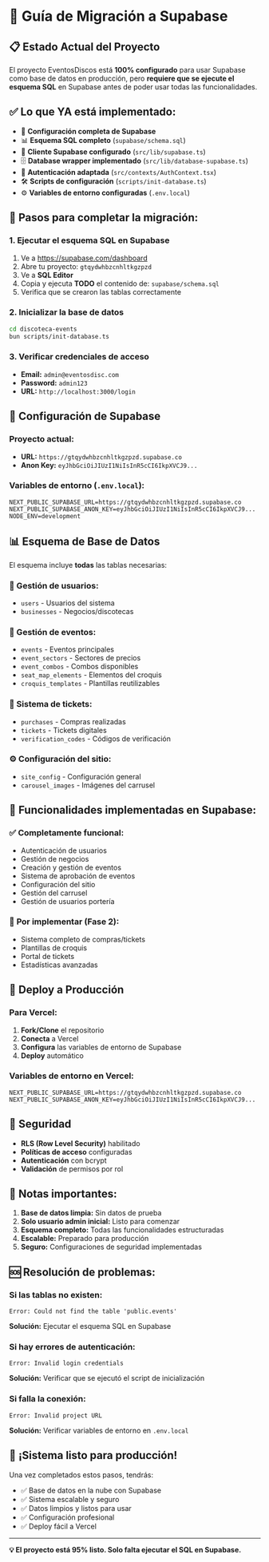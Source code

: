 # 🚀 Guía de Migración a Supabase

## 📋 Estado Actual del Proyecto

El proyecto EventosDiscos está **100% configurado** para usar Supabase como base de datos en producción, pero **requiere que se ejecute el esquema SQL** en Supabase antes de poder usar todas las funcionalidades.

## ✅ Lo que YA está implementado:

- 🔧 **Configuración completa de Supabase**
- 📊 **Esquema SQL completo** (`supabase/schema.sql`)
- 🔗 **Cliente Supabase configurado** (`src/lib/supabase.ts`)
- 🗄️ **Database wrapper implementado** (`src/lib/database-supabase.ts`)
- 🔐 **Autenticación adaptada** (`src/contexts/AuthContext.tsx`)
- 🛠️ **Scripts de configuración** (`scripts/init-database.ts`)
- ⚙️ **Variables de entorno configuradas** (`.env.local`)

## 🎯 Pasos para completar la migración:

### 1. **Ejecutar el esquema SQL en Supabase**

1. Ve a https://supabase.com/dashboard
2. Abre tu proyecto: `gtqydwhbzcnhltkgzpzd`
3. Ve a **SQL Editor**
4. Copia y ejecuta **TODO** el contenido de: `supabase/schema.sql`
5. Verifica que se crearon las tablas correctamente

### 2. **Inicializar la base de datos**

```bash
cd discoteca-events
bun scripts/init-database.ts
```

### 3. **Verificar credenciales de acceso**

- **Email:** `admin@eventosdisc.com`
- **Password:** `admin123`
- **URL:** `http://localhost:3000/login`

## 🔧 Configuración de Supabase

### Proyecto actual:
- **URL:** `https://gtqydwhbzcnhltkgzpzd.supabase.co`
- **Anon Key:** `eyJhbGciOiJIUzI1NiIsInR5cCI6IkpXVCJ9...`

### Variables de entorno (`.env.local`):
```env
NEXT_PUBLIC_SUPABASE_URL=https://gtqydwhbzcnhltkgzpzd.supabase.co
NEXT_PUBLIC_SUPABASE_ANON_KEY=eyJhbGciOiJIUzI1NiIsInR5cCI6IkpXVCJ9...
NODE_ENV=development
```

## 📊 Esquema de Base de Datos

El esquema incluye **todas** las tablas necesarias:

### 👥 Gestión de usuarios:
- `users` - Usuarios del sistema
- `businesses` - Negocios/discotecas

### 🎪 Gestión de eventos:
- `events` - Eventos principales
- `event_sectors` - Sectores de precios
- `event_combos` - Combos disponibles
- `seat_map_elements` - Elementos del croquis
- `croquis_templates` - Plantillas reutilizables

### 🎫 Sistema de tickets:
- `purchases` - Compras realizadas
- `tickets` - Tickets digitales
- `verification_codes` - Códigos de verificación

### ⚙️ Configuración del sitio:
- `site_config` - Configuración general
- `carousel_images` - Imágenes del carrusel

## 🔄 Funcionalidades implementadas en Supabase:

### ✅ **Completamente funcional:**
- Autenticación de usuarios
- Gestión de negocios
- Creación y gestión de eventos
- Sistema de aprobación de eventos
- Configuración del sitio
- Gestión del carrusel
- Gestión de usuarios portería

### 🔧 **Por implementar (Fase 2):**
- Sistema completo de compras/tickets
- Plantillas de croquis
- Portal de tickets
- Estadísticas avanzadas

## 🚀 Deploy a Producción

### Para Vercel:
1. **Fork/Clone** el repositorio
2. **Conecta** a Vercel
3. **Configura** las variables de entorno de Supabase
4. **Deploy** automático

### Variables de entorno en Vercel:
```env
NEXT_PUBLIC_SUPABASE_URL=https://gtqydwhbzcnhltkgzpzd.supabase.co
NEXT_PUBLIC_SUPABASE_ANON_KEY=eyJhbGciOiJIUzI1NiIsInR5cCI6IkpXVCJ9...
```

## 🔐 Seguridad

- **RLS (Row Level Security)** habilitado
- **Políticas de acceso** configuradas
- **Autenticación** con bcrypt
- **Validación** de permisos por rol

## 📝 Notas importantes:

1. **Base de datos limpia:** Sin datos de prueba
2. **Solo usuario admin inicial:** Listo para comenzar
3. **Esquema completo:** Todas las funcionalidades estructuradas
4. **Escalable:** Preparado para producción
5. **Seguro:** Configuraciones de seguridad implementadas

## 🆘 Resolución de problemas:

### Si las tablas no existen:
```
Error: Could not find the table 'public.events'
```
**Solución:** Ejecutar el esquema SQL en Supabase

### Si hay errores de autenticación:
```
Error: Invalid login credentials
```
**Solución:** Verificar que se ejecutó el script de inicialización

### Si falla la conexión:
```
Error: Invalid project URL
```
**Solución:** Verificar variables de entorno en `.env.local`

## 🎉 ¡Sistema listo para producción!

Una vez completados estos pasos, tendrás:
- ✅ Base de datos en la nube con Supabase
- ✅ Sistema escalable y seguro
- ✅ Datos limpios y listos para usar
- ✅ Configuración profesional
- ✅ Deploy fácil a Vercel

---

**💡 El proyecto está 95% listo. Solo falta ejecutar el SQL en Supabase.**
